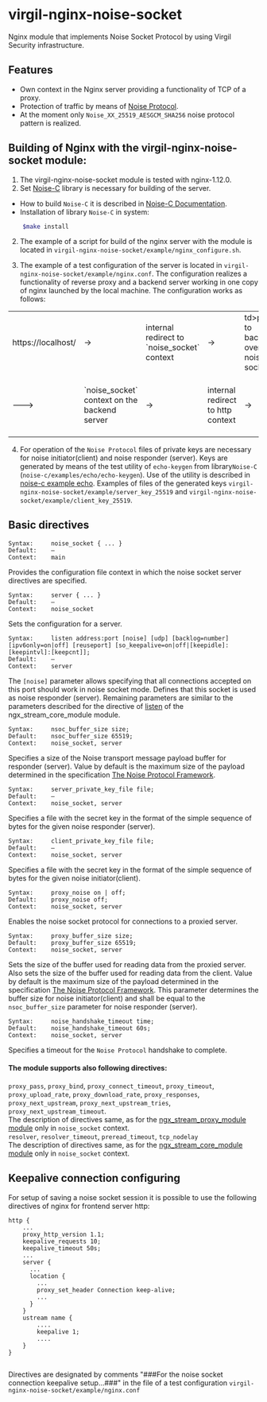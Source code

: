 # virgil-nginx-noise-socket
Nginx module that implements Noise Socket Protocol by using Virgil Security infrastructure.

## Features ##

 - Own context in the Nginx server providing a functionality of TCP of a proxy.
 - Protection of traffic by means of [Noise Protocol](http://noiseprotocol.org/).
 - At the moment only `Noise_XX_25519_AESGCM_SHA256` noise protocol pattern is realized.

## Building of Nginx with the virgil-nginx-noise-socket module:

1. The virgil-nginx-noise-socket module is tested with nginx-1.12.0.
2. Set [Noise-C](https://github.com/rweather/noise-c) library is necessary for building of the server.
* How to build `Noise-C` it is described in [Noise-C Documentation](http://rweather.github.io/noise-c/index.html).
* Installation of library `Noise-C` in system:

```bash
	$make install
```

 2. The example of a script for build of the nginx server with the module is located in `virgil-nginx-noise-socket/example/nginx_configure.sh`.
 
 3. The example of a test configuration of the server is located in `virgil-nginx-noise-socket/example/nginx.conf`. The configuration realizes a functionality of reverse proxy and a backend server working in one copy of nginx launched by the local machine. The configuration works as follows:

<table align = "center">
	<tr>
    <td>https://localhost/<td>-></td>
    	<td>internal redirect to `noise_socket` context<td>-></td>
    	<td>td>proxy to backend over noise socket<td>---></td>
	</tr>
    <tr>
    	<td>---></td>
        <td>`noise_socket` context on the backend server<td>-></td>
    	<td>internal redirect to http context<td>-></td>
    	<td>access to the static page index.html "Welcome to nginx!"</td>
    </tr>
    <tr>
    </tr>
</table>

4. For operation of the `Noise Protocol` files of private keys are necessary for noise initiator(client) and noise responder (server). Keys are generated by means of the test utility of `echo-keygen` from library`Noise-C` (`noise-c/examples/echo/echo-keygen`). Use of the utility is described in [noise-c example echo](http://rweather.github.io/noise-c/example_echo.html). Examples of files of the generated keys `virgil-nginx-noise-socket/example/server_key_25519` and `virgil-nginx-noise-socket/example/client_key_25519`. 

## Basic directives ##

```nginx
Syntax: 	noise_socket { ... }
Default: 	—
Context: 	main
```

Provides the configuration file context in which the noise socket server directives are specified. 

```nginx
Syntax: 	server { ... } 
Default: 	— 
Context: 	noise_socket
```
Sets the configuration for a server. 

```nginx
Syntax: 	listen address:port [noise] [udp] [backlog=number] [ipv6only=on|off] [reuseport] [so_keepalive=on|off|[keepidle]:[keepintvl]:[keepcnt]];
Default: 	—
Context: 	server
```

The `[noise]` parameter allows specifying that all connections accepted on this port should work in noise socket mode. Defines that this socket is used as noise responder (server). Remaining parameters are similar to the parameters described for the directive of [listen](http://nginx.org/en/docs/stream/ngx_stream_core_module.html#listen)  of the ngx_stream_core_module module.

```nginx
Syntax: 	nsoc_buffer_size size;
Default: 	nsoc_buffer_size 65519;
Context: 	noise_socket, server
```
Specifies a size of the Noise transport message payload buffer for responder (server). Value by default is the maximum size of the payload determined in the specification [The Noise Protocol Framework](http://noiseprotocol.org/noise.html).

```nginx
Syntax: 	server_private_key_file file;
Default: 	—
Context: 	noise_socket, server
```

Specifies a file with the secret key in the format of the simple sequence of bytes for the given noise responder (server). 

```nginx
Syntax: 	client_private_key_file file;
Default: 	—
Context: 	noise_socket, server
```

Specifies a file with the secret key in the format of the simple sequence of bytes for the given noise initiator(client). 

```nginx
Syntax: 	proxy_noise on | off;
Default: 	proxy_noise off;
Context: 	noise_socket, server
```
Enables the noise socket protocol for connections to a proxied server. 

```nginx
Syntax: 	proxy_buffer_size size;
Default: 	proxy_buffer_size 65519;
Context: 	noise_socket, server
```

Sets the size of the buffer used for reading data from the proxied server. Also sets the size of the buffer used for reading data from the client.  Value by default is the maximum size of the payload determined in the specification [The Noise Protocol Framework](http://noiseprotocol.org/noise.html). This parameter determines the buffer size for noise initiator(client) and shall be equal to the `nsoc_buffer_size` parameter for noise responder (server).

```nginx
Syntax: 	noise_handshake_timeout time;
Default: 	noise_handshake_timeout 60s;
Context: 	noise_socket, server
```
Specifies a timeout for the `Noise Protocol` handshake to complete.

#### The module  supports also following directives:

`proxy_pass`, `proxy_bind`, `proxy_connect_timeout`, `proxy_timeout`, `proxy_upload_rate`, `proxy_download_rate`, `proxy_responses`, `proxy_next_upstream`, `proxy_next_upstream_tries`, `proxy_next_upstream_timeout`.<br />
The description of directives same, as for the [ngx_stream_proxy_module module](http://nginx.org/en/docs/stream/ngx_stream_proxy_module.html) only in `noise_socket` context.<br />
`resolver`, `resolver_timeout`, `preread_timeout`, `tcp_nodelay`<br />
The description of directives same, as for the [ngx_stream_core_module module](http://nginx.org/en/docs/stream/ngx_stream_core_module.html) only in `noise_socket` context.<br />

## Keepalive connection configuring

For setup of saving a noise socket session it is possible to use the following directives of nginx for frontend server http: 
```nginx
http {
	...
    proxy_http_version 1.1;
    keepalive_requests 10;
    keepalive_timeout 50s;
	...
	server {
      ...
      location {
      	...
      	proxy_set_header Connection keep-alive;
        ...
      }
    }
    ustream name {
    	....
    	keepalive 1;
        ....
    }
}
    
```
Directives are designated by comments "###For the noise socket connection keepalive setup...###" in the file of a test configuration `virgil-nginx-noise-socket/example/nginx.conf`
